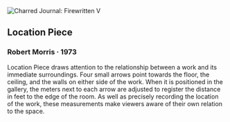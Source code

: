 <div class="artwork-of-the-day">
  <div class="container">
    <div class="img-wrapper">
      <img
        src="https://uploads4.wikiart.org/images/robert-morris/location-piece-1973.jpg!Large.jpg"
        alt="Charred Journal: Firewritten V" />
    </div>
    <div class="artwork-detail">
      <div class="artwork-origin"> 
        <h2 class="artwork-name">Location Piece</h2>
        <h3 class="artist">
          Robert Morris
                    ·  1973
        </h3>
      </div>
      <p class="description">
        <span class="artwork-description-text ng-binding" ng-bind-html="viewModel.ArtworkOfTheDay.Description | unsafe">Location Piece draws attention to the relationship between a work and its immediate surroundings. Four small arrows point towards the floor, the ceiling, and the walls on either side of the work. When it is positioned in the gallery, the meters next to each arrow are adjusted to register the distance in feet to the edge of the room. As well as precisely recording the location of the work, these measurements make viewers aware of their own relation to the space.</span>
                        <div class="text-shadow-container" ng-show="showShadow" style=""></div>
      </p>
    </div>
  </div>

</div>
